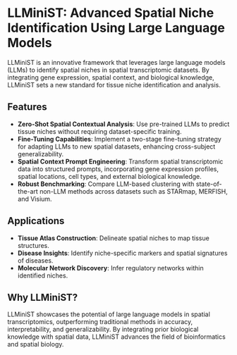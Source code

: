# LLMiniST: Advanced Spatial Niche Identification Using Large Language Models

LLMiniST is an innovative framework that leverages large language models (LLMs) to identify spatial niches in spatial transcriptomic datasets. By integrating gene expression, spatial context, and biological knowledge, LLMiniST sets a new standard for tissue niche identification and analysis.

## Features

- **Zero-Shot Spatial Contextual Analysis**: Use pre-trained LLMs to predict tissue niches without requiring dataset-specific training.
- **Fine-Tuning Capabilities**: Implement a two-stage fine-tuning strategy for adapting LLMs to new spatial datasets, enhancing cross-subject generalizability.
- **Spatial Context Prompt Engineering**: Transform spatial transcriptomic data into structured prompts, incorporating gene expression profiles, spatial locations, cell types, and external biological knowledge.
- **Robust Benchmarking**: Compare LLM-based clustering with state-of-the-art non-LLM methods across datasets such as STARmap, MERFISH, and Visium.

## Applications

- **Tissue Atlas Construction**: Delineate spatial niches to map tissue structures.
- **Disease Insights**: Identify niche-specific markers and spatial signatures of diseases.
- **Molecular Network Discovery**: Infer regulatory networks within identified niches.

## Why LLMiniST?

LLMiniST showcases the potential of large language models in spatial transcriptomics, outperforming traditional methods in accuracy, interpretability, and generalizability. By integrating prior biological knowledge with spatial data, LLMiniST advances the field of bioinformatics and spatial biology.
